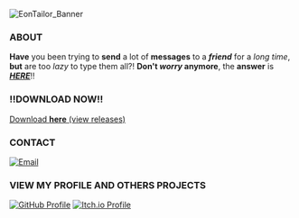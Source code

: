 ![EonTailor_Banner](https://github.com/user-attachments/assets/ddcd7987-4d19-434e-87dc-9fcb80848cc0)
### ABOUT
**Have** you been trying to **send** a lot of **messages** to a **_friend_** for a _long time_, **but** are too _lazy_ to type them all?!
**Don't _worry_ anymore**, the **answer** is [**_HERE_**](https://github.com/moon2501ry/msgs-bot-zap/releases)!!
### **!!DOWNLOAD NOW!!**
[Download **here** (view releases)](https://github.com/moon2501ry/msgs-bot-zap/releases)
### CONTACT
[![Email](https://img.shields.io/badge/Report_Error-red?style=for-the-badge&logo=gmail&logoColor=white)](mailto:ryanamorimcontato@email.com?subject=AutoMsg%20-%20Report%20Error/Bug)
### VIEW MY PROFILE AND OTHERS PROJECTS
[![GitHub Profile](https://img.shields.io/badge/GitHub-My_Profile-blue?style=for-the-badge&logo=github)](https://github.com/moon2501ry)
[![Itch.io Profile](https://img.shields.io/badge/Itch.io-My_Profile-fa5c5c?style=for-the-badge&logo=itch.io&logoColor=white)](https://moon2501.itch.io/)
